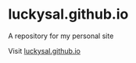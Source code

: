# luckysal.github.io

A repository for my personal site

Visit [luckysal.github.io](https://luckysal.github.io/)
